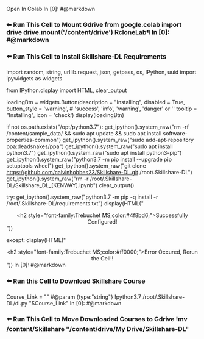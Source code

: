 
Open In Colab
In [0]:
#@markdown <h3>⬅ Run This Cell to  Mount Gdrive
from google.colab import drive
drive.mount('/content/drive')
RcloneLab¶
In [0]:
#@markdown <h3>⬅️ Run This Cell to Install Skillshare-DL Requirements</h3>
import random, string, urllib.request, json, getpass, os, IPython, uuid
import ipywidgets as widgets

from IPython.display import HTML, clear_output

loadingBtn = widgets.Button(description = "Installing",
                          disabled = True,
                          button_style = 'warning', # 'success', 'info', 'warning', 'danger' or '' 
                          tooltip = "Installing",
                          icon = 'check')
display(loadingBtn)

if not os.path.exists("/opt/python3.7"):
  get_ipython().system_raw("rm -rf /content/sample_data/ && sudo apt update && sudo apt install software-properties-common")
  get_ipython().system_raw("sudo add-apt-repository ppa:deadsnakes/ppa")
  get_ipython().system_raw("sudo apt install python3.7")
  get_ipython().system_raw("sudo apt install python3-pip")
  get_ipython().system_raw("python3.7 -m pip install --upgrade pip setuptools wheel")
  get_ipython().system_raw("git clone https://github.com/calvinhobbes23/Skillshare-DL.git /root/.Skillshare-DL")
  get_ipython().system_raw("rm -r /root/.Skillshare-DL/Skillshare_DL_[KENWAY].ipynb")
  clear_output()

try:
  get_ipython().system_raw("python3.7 -m pip -q install -r /root/.Skillshare-DL/requirements.txt")
  display(HTML("<center><h2 style=\"font-family:Trebuchet MS;color:#4f8bd6;\">Successfully Configured!</h2><br></center>"))
  
except:
  display(HTML("<center><h2 style=\"font-family:Trebuchet MS;color:#ff0000;\">Error Occured, Rerun the Cell!!</h2><br></center>"))
In [0]:
#@markdown <h3>⬅️ Run this Cell to Download Skillshare Course</h3>
Course_Link = "" #@param {type:"string"}
!python3.7 /root/.Skillshare-DL/dl.py "$Course_Link"
In [0]:
#@markdown <h3>⬅️ Run This Cell to  Move Downloaded Courses to Gdrive
!mv /content/Skillshare "/content/drive/My Drive/Skillshare-DL"
